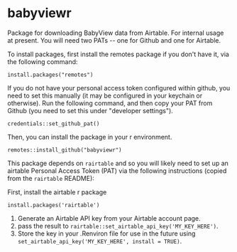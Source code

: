 # babyviewr

Package for downloading BabyView data from Airtable. For internal usage at present. You will need two PATs -- one for Github and one for Airtable.

To install packages, first install the remotes package if you don't have it, via the following command:

```{r}
install.packages("remotes")
```

If you do not have your personal access token configured within github, you need to set this manually (it may be configured in your keychain or otherwise). Run the following command, and then copy your PAT from Github (you need to set this under "developer settings").

```{r}
credentials::set_github_pat()
```

Then, you can install the package in your r environment.
```{r}
remotes::install_github("babyviewr")
```

This package depends on `rairtable` and so you will likely need to set up an airtable Personal Access Token (PAT) via the following instructions (copied from the `rairtable` README):

First, install the airtable r package
```{r}
install.packages('rairtable')
```

1. Generate an Airtable API key from your Airtable account page.
2. pass the result to `rairtable::set_airtable_api_key('MY_KEY_HERE')`.
3. Store the key in your .Renviron file for use in the future using `set_airtable_api_key('MY_KEY_HERE', install = TRUE)`.
